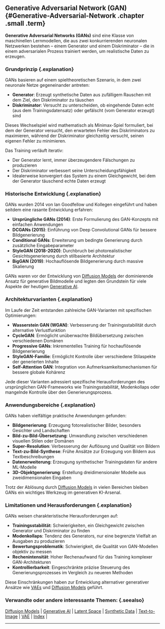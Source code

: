 ## Generative Adversarial Network (GAN) {#Generative-Adversarial-Network .chapter .small .term}

**Generative Adversarial Networks (GANs)** sind eine Klasse von maschinellen Lernmodellen, die aus zwei konkurrierenden neuronalen Netzwerken bestehen – einem Generator und einem Diskriminator – die in einem adversarialen Prozess trainiert werden, um realistische Daten zu erzeugen.

### Grundprinzip {.explanation}

GANs basieren auf einem spieltheoretischen Szenario, in dem zwei neuronale Netze gegeneinander antreten:

- **Generator**: Erzeugt synthetische Daten aus zufälligem Rauschen mit dem Ziel, den Diskriminator zu täuschen
- **Diskriminator**: Versucht zu unterscheiden, ob eingehende Daten echt (aus dem Trainingsdatensatz) oder gefälscht (vom Generator erzeugt) sind

Dieses Wechselspiel wird mathematisch als Minimax-Spiel formuliert, bei dem der Generator versucht, den erwarteten Fehler des Diskriminators zu maximieren, während der Diskriminator gleichzeitig versucht, seinen eigenen Fehler zu minimieren.

Das Training verläuft iterativ:

- Der Generator lernt, immer überzeugendere Fälschungen zu produzieren
- Der Diskriminator verbessert seine Unterscheidungsfähigkeit
- Idealerweise konvergiert das System zu einem Gleichgewicht, bei dem der Generator täuschend echte Daten erzeugt

### Historische Entwicklung {.explanation}

GANs wurden 2014 von Ian Goodfellow und Kollegen eingeführt und haben seitdem eine rasante Entwicklung erfahren:

- **Ursprüngliche GANs (2014)**: Erste Formulierung des GAN-Konzepts mit einfachen Anwendungen
- **DCGANs (2015)**: Einführung von Deep Convolutional GANs für bessere Bildgenerierung
- **Conditional GANs**: Erweiterung um bedingte Generierung durch zusätzliche Eingabeparameter
- **StyleGAN (2018-2020)**: Durchbruch bei photorealistischer Gesichtsgenerierung durch stilbasierte Architektur
- **BigGAN (2019)**: Hochauflösende Bildgenerierung durch massive Skalierung

GANs waren vor der Entwicklung von [Diffusion Models](#Diffusion-Models) der dominierende Ansatz für generative Bildmodelle und legten den Grundstein für viele Aspekte der heutigen [Generative AI](#Generative-AI).

### Architekturvarianten {.explanation}

Im Laufe der Zeit entstanden zahlreiche GAN-Varianten mit spezifischen Optimierungen:

- **Wasserstein GAN (WGAN)**: Verbesserung der Trainingsstabilität durch alternative Verlustfunktion
- **CycleGAN**: Ermöglicht unüberwachte Bildübersetzung zwischen verschiedenen Domänen
- **Progressive GANs**: Inkrementelles Training für hochauflösende Bildgenerierung
- **StyleGAN-Familie**: Ermöglicht Kontrolle über verschiedene Stilaspekte der generierten Inhalte
- **Self-Attention GAN**: Integration von Aufmerksamkeitsmechanismen für bessere globale Kohärenz

Jede dieser Varianten adressiert spezifische Herausforderungen des ursprünglichen GAN-Frameworks wie Trainingsstabilität, Modenkollaps oder mangelnde Kontrolle über den Generierungsprozess.

### Anwendungsbereiche {.explanation}

GANs haben vielfältige praktische Anwendungen gefunden:

- **Bildgenerierung**: Erzeugung fotorealistischer Bilder, besonders Gesichter und Landschaften
- **Bild-zu-Bild-Übersetzung**: Umwandlung zwischen verschiedenen visuellen Stilen oder Domänen
- **Super-Resolution**: Verbesserung der Auflösung und Qualität von Bildern
- **Text-zu-Bild-Synthese**: Frühe Ansätze zur Erzeugung von Bildern aus Textbeschreibungen
- **Datenerweiterung**: Erzeugung synthetischer Trainingsdaten für andere ML-Modelle
- **3D-Objektgenerierung**: Erstellung dreidimensionaler Modelle aus zweidimensionalen Eingaben

Trotz der Ablösung durch [Diffusion Models](#Diffusion-Models) in vielen Bereichen bleiben GANs ein wichtiges Werkzeug im generativen KI-Arsenal.

### Limitationen und Herausforderungen {.explanation}

GANs weisen charakteristische Herausforderungen auf:

- **Trainingsstabilität**: Schwierigkeiten, ein Gleichgewicht zwischen Generator und Diskriminator zu finden
- **Modenkollaps**: Tendenz des Generators, nur eine begrenzte Vielfalt an Ausgaben zu produzieren
- **Bewertungsproblematik**: Schwierigkeit, die Qualität von GAN-Modellen objektiv zu messen
- **Rechenintensität**: Hoher Rechenaufwand für das Training komplexer GAN-Architekturen
- **Kontrollierbarkeit**: Eingeschränkte präzise Steuerung des Generierungsprozesses im Vergleich zu neueren Methoden

Diese Einschränkungen haben zur Entwicklung alternativer generativer Ansätze wie [VAEs](#Variational-Autoencoder) und [Diffusion Models](#Diffusion-Models) geführt.

### Verwandte oder andere interessante Themen: {.seealso}

[Diffusion Models](#Diffusion-Models) |
[Generative AI](#Generative-AI) |
[Latent Space](#Latent-Space) |
[Synthetic Data](#Synthetic-Data) |
[Text-to-Image](#Text-to-Image) |
[VAE](#Variational-Autoencoder) |
[Index](#Index) |

----


